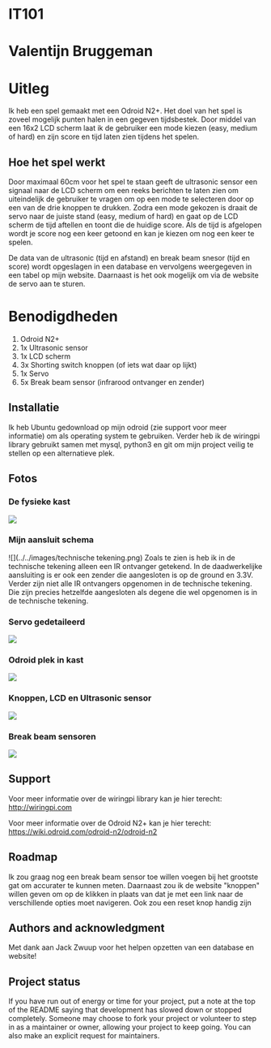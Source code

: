 # IT101
# Valentijn Bruggeman

# Uitleg
Ik heb een spel gemaakt met een Odroid N2+. Het doel van het spel is zoveel mogelijk punten halen in een gegeven tijdsbestek. Door middel van een 16x2 LCD scherm laat ik de gebruiker een mode kiezen (easy, medium of hard) en zijn score en tijd laten zien tijdens het spelen.

## Hoe het spel werkt
Door maximaal 60cm voor het spel te staan geeft de ultrasonic sensor een signaal naar de LCD scherm om een reeks berichten te laten zien om uiteindelijk de gebruiker te vragen om op een mode te selecteren door op een van de drie knoppen te drukken. Zodra een mode gekozen is draait de servo naar de juiste stand (easy, medium of hard) en gaat op de LCD scherm de tijd aftellen en toont die de huidige score. Als de tijd is afgelopen wordt je score nog een keer getoond en kan je kiezen om nog een keer te spelen. 

De data van de ultrasonic (tijd en afstand) en break beam snesor (tijd en score) wordt opgeslagen in een database en vervolgens weergegeven in een tabel op mijn website. Daarnaast is het ook mogelijk om via de website de servo aan te sturen.

# Benodigdheden
1. Odroid N2+
2. 1x Ultrasonic sensor
3. 1x LCD scherm
4. 3x Shorting switch knoppen (of iets wat daar op lijkt)
5. 1x Servo
6. 5x Break beam sensor (infrarood ontvanger en zender)

## Installatie
Ik heb Ubuntu gedownload op mijn odroid (zie support voor meer informatie) om als operating system te gebruiken. Verder heb ik de wiringpi library gebruikt samen met mysql, python3 en git om mijn project veilig te stellen op een alternatieve plek.

## Fotos
### De fysieke kast
![](../../images/spel_kast.png)
### Mijn aansluit schema
![](../../images/technische tekening.png)
Zoals te zien is heb ik in de technische tekening alleen een IR ontvanger getekend. In de daadwerkelijke aansluiting is er ook een zender die aangesloten is op de ground en 3.3V. Verder zijn niet alle IR ontvangers opgenomen in de technische tekening. Die zijn precies hetzelfde aangesloten als degene die wel opgenomen is in de technische tekening.
### Servo gedetaileerd
![](../../images/servo.png)
### Odroid plek in kast
![](../../images/odroidHoek.png)
### Knoppen, LCD en Ultrasonic sensor
![](../../images/knoppen_LCD.png)
### Break beam sensoren
![](../../images/breakBeam.png)

## Support
Voor meer informatie over de wiringpi library kan je hier terecht: http://wiringpi.com

Voor meer informatie over de Odroid N2+ kan je hier terecht: https://wiki.odroid.com/odroid-n2/odroid-n2

## Roadmap
Ik zou graag nog een break beam sensor toe willen voegen bij het grootste gat om accurater te kunnen meten. 
Daarnaast zou ik de website "knoppen" willen geven om op de klikken in plaats van dat je met een link naar de verschillende opties moet navigeren.
Ook zou een reset knop handig zijn

## Authors and acknowledgment
Met dank aan Jack Zwuup voor het helpen opzetten van een database en website!

## Project status
If you have run out of energy or time for your project, put a note at the top of the README saying that development has slowed down or stopped completely. Someone may choose to fork your project or volunteer to step in as a maintainer or owner, allowing your project to keep going. You can also make an explicit request for maintainers.
